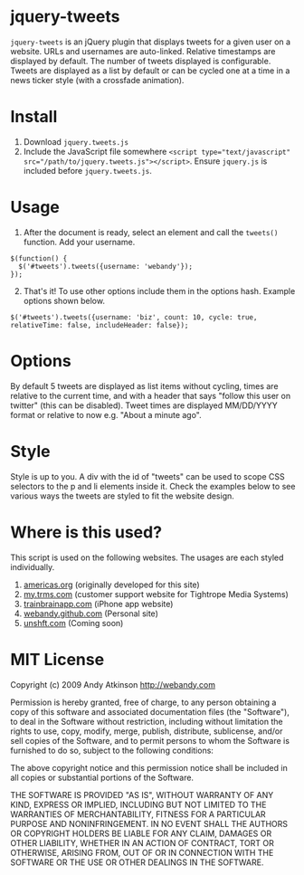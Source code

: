 jquery-tweets
===
`jquery-tweets` is an jQuery plugin that displays tweets for a given user on a website. URLs and usernames are auto-linked. Relative timestamps are displayed by default. The number of tweets displayed is configurable. Tweets are displayed as a list by default or can be cycled one at a time in a news ticker style (with a crossfade animation).

Install
===
  1. Download `jquery.tweets.js`
  2. Include the JavaScript file somewhere `<script type="text/javascript" src="/path/to/jquery.tweets.js"></script>`. Ensure `jquery.js` is included before `jquery.tweets.js`.

Usage
===
  1. After the document is ready, select an element and call the `tweets()` function. Add your username.

    $(function() {
      $('#tweets').tweets({username: 'webandy'});
    });
  
  2. That's it! To use other options include them in the options hash. Example options shown below.
  
    $('#tweets').tweets({username: 'biz', count: 10, cycle: true, relativeTime: false, includeHeader: false});

Options
===
By default 5 tweets are displayed as list items without cycling, times are relative to the current time, and with a header that says "follow this user on twitter" (this can be disabled). Tweet times are displayed MM/DD/YYYY format or relative to now e.g. "About a minute ago".

Style
===
Style is up to you. A div with the id of "tweets" can be used to scope CSS selectors to the p and li elements inside it. Check the examples below to see various ways the tweets are styled to fit the website design.

Where is this used?
===
This script is used on the following websites. The usages are each styled individually.

 1. [americas.org](http://americas.org) (originally developed for this site)
 2. [my.trms.com](http://my.trms.com) (customer support website for Tightrope Media Systems)
 3. [trainbrainapp.com](http://trainbrainapp.com) (iPhone app website)
 4. [webandy.github.com](http://webandy.github.com) (Personal site)
 5. [unshft.com](http://unshft.com) (Coming soon)
 
MIT License
===
Copyright (c) 2009 Andy Atkinson http://webandy.com

Permission is hereby granted, free of charge, to any person obtaining a copy of this software and associated documentation files (the "Software"), to deal in the Software without restriction, including without limitation the rights to use, copy, modify, merge, publish, distribute, sublicense, and/or sell copies of the Software, and to permit persons to whom the Software is furnished to do so, subject to the following conditions:

The above copyright notice and this permission notice shall be included in all copies or substantial portions of the Software.

THE SOFTWARE IS PROVIDED "AS IS", WITHOUT WARRANTY OF ANY KIND, EXPRESS OR IMPLIED, INCLUDING BUT NOT LIMITED TO THE WARRANTIES OF MERCHANTABILITY, FITNESS FOR A PARTICULAR PURPOSE AND NONINFRINGEMENT. IN NO EVENT SHALL THE AUTHORS OR COPYRIGHT HOLDERS BE LIABLE FOR ANY CLAIM, DAMAGES OR OTHER LIABILITY, WHETHER IN AN ACTION OF CONTRACT, TORT OR OTHERWISE, ARISING FROM, OUT OF OR IN CONNECTION WITH THE SOFTWARE OR THE USE OR OTHER DEALINGS IN THE SOFTWARE.